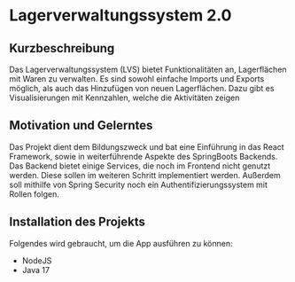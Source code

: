 <h1> Lagerverwaltungssystem 2.0 </h1>

<h2> Kurzbeschreibung </h2>
<p> Das Lagerverwaltungssystem (LVS) bietet Funktionalitäten an, Lagerflächen mit Waren zu verwalten. Es sind sowohl einfache Imports und Exports möglich, als auch das Hinzufügen von neuen Lagerflächen. Dazu gibt es Visualisierungen mit Kennzahlen, welche die Aktivitäten zeigen </p>

<h2> Motivation und Gelerntes </h2>
<p> Das Projekt dient dem Bildungszweck und bat eine Einführung in das React Framework, sowie in weiterführende Aspekte des SpringBoots Backends. Das Backend bietet einige Services, die noch im Frontend nicht genutzt werden. Diese sollen im weiteren Schritt implementiert werden. Außerdem soll mithilfe von Spring Security noch ein Authentifizierungssystem mit Rollen folgen.  </p>

<h2> Installation des Projekts </h2>
<p> Folgendes wird gebraucht, um die App ausführen zu können: </p>
<ul>
  <li> NodeJS </li>
  <li> Java 17 </li>
</ul>
